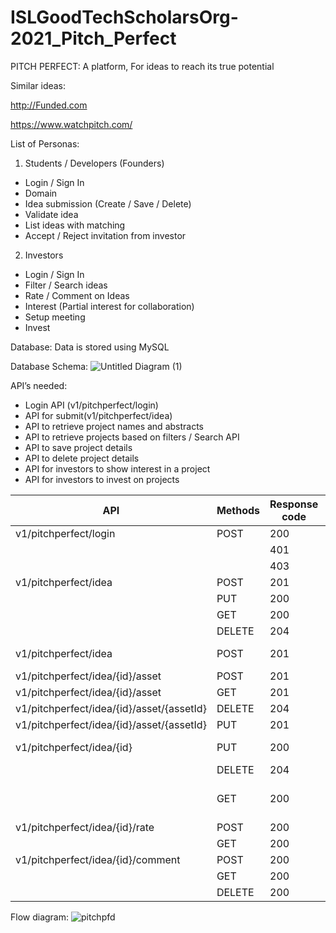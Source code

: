 # ISLGoodTechScholarsOrg-2021_Pitch_Perfect
PITCH PERFECT: A platform, For ideas to reach its true potential

Similar ideas:

http://Funded.com

https://www.watchpitch.com/

List of Personas:

1. Students / Developers (Founders)
- Login / Sign In
- Domain
- Idea submission (Create / Save / Delete)
- Validate idea
- List ideas with matching
- Accept / Reject invitation from investor

2. Investors
- Login / Sign In
- Filter / Search ideas
- Rate / Comment on Ideas
- Interest (Partial interest for collaboration)
- Setup meeting
- Invest

Database:
Data is stored using MySQL

Database Schema:
![Untitled Diagram (1)](https://user-images.githubusercontent.com/83357771/135520657-2fc65e62-a647-46fd-a4f2-9c8ccf617a3b.jpg)


API’s needed:

- Login API (v1/pitchperfect/login)
- API for submit(v1/pitchperfect/idea)
- API to retrieve project names and abstracts
- API to retrieve projects based on filters / Search API
- API to save project details
- API to delete project details
- API for investors to show interest in a project
- API for investors to invest on projects

| API	                           | Methods	    | Response code	     | Input	                         | Response Json/String |
| -------------------------------- |-----------------| ----------------- | ----------------------------------|---------------------------|
| v1/pitchperfect/login	           |  POST	         | 200                | User,password|	                         Json with access token|
| 		                 |                   |     401		  |               |                             Unauthorized|
|		                 |                   |    403		   |               |                            Forbidden|				
| v1/pitchperfect/idea  | POST | 201 | input json (field for copyrights) |  |
|                                | PUT | 200 | | |
|                                |   GET  | 200    | | |
|                                | DELETE | 204 | | |
| v1/pitchperfect/idea	         | POST	     | 201	|   {"title":"", "abstract":"", "scope":"","implementationDetails":""}|    	    Id, timestamp |
| v1/pitchperfect/idea/{id}/asset | POST | 201 | input - file (supported file format) | | |
| v1/pitchperfect/idea/{id}/asset | GET | 201 |  |  json response with asset list |
| v1/pitchperfect/idea/{id}/asset/{assetId} | DELETE | 204 |  | | |
| v1/pitchperfect/idea/{id}/asset/{assetId} | PUT | 201 |  | | |
| v1/pitchperfect/idea/{id}	  |    PUT	      |  200	|{"title":"", "abstract":"", "scope":"", "implementationDetails":""} | |	                                                               
|	                          |   DELETE	      |  204	 |	
|	                          |    GET	      |  200	 |	                    | Title,abstract,scope,implementation detail, timestamp(created),timestamp(updated) |                                                                                                                                                                                 
| v1/pitchperfect/idea/{id}/rate  |	POST	      | 200	 |                          |	
|	                          |    GET	      | 200	 |	                    |                         Rating value |
| v1/pitchperfect/idea/{id}/comment| POST|  200 |                        |  |
|  | GET | 200 | | Get-all the comments|
| | DELETE | 200 | |



Flow diagram:
![pitchpfd](https://user-images.githubusercontent.com/61188154/135560049-68dcf015-ee00-443c-9a29-e75806980106.png)






